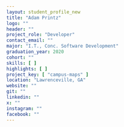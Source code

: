 ```yaml
---
layout: student_profile_new
title: "Adam Printz"
logo: ""
header: ""
project_role: "Developer"
contact_email: ""
major: "I.T., Conc. Software Development"
graduation_year: 2020
cohort: ""
skills: [ ]
highlights: [ ]
project_key: [ "campus-maps" ]
location: "Lawrenceville, GA"
website: ""
git: ""
linkedin: ""
x: ""
instagram: ""
facebook: ""
---
```

